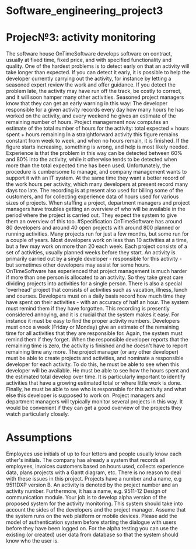 # Software_engineering_project3
# Projec№3: activity monitoring
  The software house OnTimeSoftware develops software on contract,
usually at fixed time, fixed price, and with specified functionality and
quality. One of the hardest problems is to detect early on that an activity
will take longer than expected. If you can detect it early, it is possible to
help the developer currently carrying out the activity, for instance by letting
a seasoned expert review the work and offer guidance. If you detect the
problem late, the activity may have run off the track, be costly to correct,
and it will soon hamper many other activities.
  Seasoned project managers know that they can get an early warning in
this way: The developer responsible for a given activity records every day
how many hours he has worked on the activity, and every weekend he gives
an estimate of the remaining number of hours. Project management now
computes an estimate of the total number of hours for the activity:
  total expected = hours spent + hours remaining
In a straightforward activity this figure remains constant from week to
week, and when no hours remain, it is finished. If the figure starts
increasing, something is wrong, and help is most likely needed. Experience
is that the problem in this way can be detected between 60% and 80% into
the activity, while it otherwise tends to be detected when more than the total
expected time has been used.
  Unfortunately, the procedure is cumbersome to manage, and company
management wants to support it with an IT system. At the same time they
want a better record of the work hours per activity, which many developers
at present record many days too late. The recording is at present also used
for billing some of the customers, and for collecting experience data of
hours used for various sizes of projects.
  When staffing a project, department managers and project managers
have troubles getting an overview of who will be available in the period
where the project is carried out. They expect the system to give them an
overview of this too.
#Specification
  OnTimeSoftware has around 80 developers and around 40 open
projects with around 800 planned or running activities. Many projects run
for just a few months, but some run for a couple of years. Most developers
work on less than 10 activities at a time, but a few may work on more than
20 each week.
  Each project consists of a set of activities, usually planned weeks
before they start. An activity is primarily carried out by a single developer -
responsible for this activity - but sometimes other developers may assist for
some hours. OnTimeSoftware has experienced that project management is
much harder if more than one person is allocated to an activity. So they take
great care dividing projects into activities for a single person. There is also
a special 'overhead' project that consists of activities such as vacation,
illness, lunch and courses.
  Developers must on a daily basis record how much time they have
spent on their activities - with an accuracy of half an hour. The system must
remind them if they have forgotten. This recording is presently considered
annoying, and it is crucial that the system makes it easy. For instance it
must be easy to find the proper activity numbers.
  Developers must once a week (Friday or Monday) give an estimate of
the remaining time for all activities that they are responsible for. Again, the
system must remind them if they forget. When the responsible developer
reports that the remaining time is zero, the activity is finished and he doesn't
have to report remaining time any more.
  The project manager (or any other developer) must be able to create
projects and activities, and nominate a responsible developer for each
activity. To do this, he must be able to see when this developer will be
available. He must be able to see how the hours spent and the estimated
total develop over time. It is particularly important to identify activities that
have a growing estimated total or where little work is done. Finally, he must
be able to see who is responsible for this activity and what else this
developer is supposed to work on.
  Project managers and department managers will typically monitor
several projects in this way. It would be convenient if they can get a good
overview of the projects they watch particularly closely.
# Assumptions
  Employees use initials of up to four letters and people usually know
each other's initials. The company has already a system that records all
employees, invoices customers based on hours used, collects experience
data, plans projects with a Gantt diagram, etc. There is no reason to deal
with these issues in this project.
  Projects have a number and a name, e.g 9511DXP version B.
  An activity is denoted by the project number and an activity number.
Furthermore, it has a name, e.g.
  9511-12 Design of communication module.
  Your job is to develop alpha version of the proposed system for the
activity monitoring. This system should take into account the sides of the
developers and the project manager.
  Assume that the system runs on the web platform or mobile devices. 
Please add the model of authentication system before starting the dialogue
with users before they have been logged on. For the alpha testing you can
use the existing (or created) user data from database so that the system
should know who the user is.
